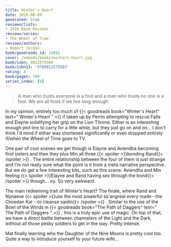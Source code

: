 ```yaml
---
title: Winter's Heart
date: 2018-08-09
generated: true
reviews/lists:
- 2018 Book Reviews
reviews/series:
- The Wheel of Time
reviews/authors:
- Robert Jordan
book/goodreads_id: 13891
cover: /embeds/books/winters-heart.jpg
book/isbn: 081257558X
book/isbn13: '9780812575583'
rating: 4
book/pages: 780
series_index: [9]
---
```

> A man who trusts everyone is a fool and a man who trusts no one is a fool. We are all fools if we live long enough.

In my opinion, entirely too much of {{< goodreads book="Winter's Heart" text=" Winter's Heart " >}} if taken up by Perrin attempting to rescue Faile and Elayne solidifying her grip on the Lion Throne. Either is an interesting enough plot line to carry for a little while, but they just go on and on... I don't think I'd mind if either was shortened significantly or even dropped entirely if/when the Wheel of Time goes to TV.  

<!--more-->

One pair of cool scenes we get though is Elayne and Aviendha becoming first sisters and then they plus Min all three  {{< spoiler >}}bonding Rand{{< /spoiler >}}  . The entire relationship between the four of them is just strange and I'm not really sure what the point is it from a meta narrative perspective. But we do get a few interesting bits, such as this scene. Aviendha and Min feeling  {{< spoiler >}}Elayne and Rand having sex through the bond{{< /spoiler >}}  though... oy. So very awkward.  

The main redeeming trait of Winter's Heart? The finale, where Rand and Nynaeve {{< spoiler >}}use the most powerful sa'angreal every made--the Choedan Kal --to cleanse saidin{{< /spoiler >}}  . Similar to the use of the Bowl of the Winds in {{< goodreads book="The Path of Daggers" text=" The Path of Daggers " >}} , this is a truly epic use of magic. On top of that, we have a direct battle between channelers of the Light and the Dark, without all those pesky soldiers to get in the way. Pretty intense.  

Mat finally learning who the Daughter of the Nine Moons is pretty cool too. Quite a way to introduce yourself to your future wife...